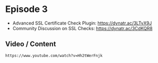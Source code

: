 # Episode 3

- Advanced SSL Certificate Check Plugin: https://dynatr.ac/3LTvX9J
- Community Discussion on SSL Checks: https://dynatr.ac/3CdKQR8

## Video / Content

```
https://www.youtube.com/watch?v=Hh2tWerFnjk
```
